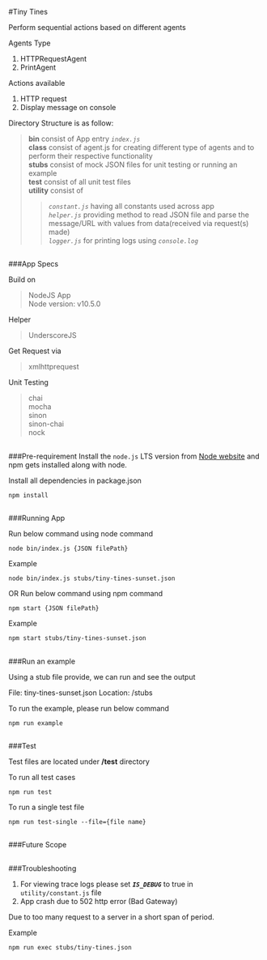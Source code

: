 #Tiny Tines

Perform sequential actions based on different agents

Agents Type
1. HTTPRequestAgent 
2. PrintAgent

Actions available
1. HTTP request
2. Display message on console

Directory Structure is as follow:

> **bin** consist of App entry _`index.js`_ <br>
**class** consist of agent.js for creating different type of agents and to perform their respective functionality <br>
**stubs** consist of mock JSON files for unit testing or running an example <br>
**test** consist of all unit test files <br>
**utility** consist of 
>> _`constant.js`_ having all constants used across app <br>
_`helper.js`_ providing method to read JSON file and parse the message/URL with values from data(received via request(s) made) <br>
_`logger.js`_ for printing logs using _`console.log`_ 

##
###App Specs

Build on
> NodeJS App <br>
Node version: v10.5.0

Helper
> UnderscoreJS 

Get Request via
> xmlhttprequest

Unit Testing
> chai <br>
mocha <br>
sinon <br>
sinon-chai <br>
nock

##
###Pre-requirement
Install the `node.js` LTS version from [Node website](https://nodejs.org/en/) and npm gets installed along with node.

Install all dependencies in package.json

```
npm install
```

##
###Running App

Run below command using node command

```
node bin/index.js {JSON filePath}
```

Example

```
node bin/index.js stubs/tiny-tines-sunset.json
```

OR Run below command using npm command
 
```
npm start {JSON filePath}
```

Example

```
npm start stubs/tiny-tines-sunset.json
```
 
##
###Run an example

Using a stub file provide, we can run and see the output

File: tiny-tines-sunset.json
Location: /stubs

To run the example, please run below command
```
npm run example
```

##
###Test

Test files are located under **/test** directory

To run all test cases
  
```
npm run test
```

To run a single test file

```
npm run test-single --file={file name}
```

##
###Future Scope

##
###Troubleshooting
1. For viewing trace logs please set **_`IS_DEBUG`_** to true in `utility/constant.js` file
1. App crash due to 502 http error (Bad Gateway)

Due to too many request to a server in a short span of period.

Example
```
npm run exec stubs/tiny-tines.json
```


